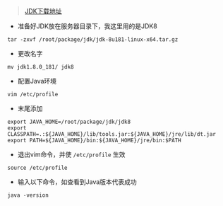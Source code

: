 > [JDK下载地址](http://www.oracle.com/technetwork/java/javase/downloads/jdk8-downloads-2133151.html)
* 准备好JDK放在服务器目录下，我这里用的是JDK8
```
tar -zxvf /root/package/jdk/jdk-8u181-linux-x64.tar.gz
```
* 更改名字
```
mv jdk1.8.0_181/ jdk8
```
* 配置Java环境
```
vim /etc/profile
```
* 末尾添加
```
export JAVA_HOME=/root/package/jdk/jdk8
export CLASSPATH=.:${JAVA_HOME}/lib/tools.jar:${JAVA_HOME}/jre/lib/dt.jar
export PATH=${JAVA_HOME}/bin:${JAVA_HOME}/jre/bin:$PATH
```
* 退出vim命令，并使 ```/etc/profile``` 生效
```
source /etc/profile
```
* 输入以下命令，如查看到Java版本代表成功
```
java -version
```
